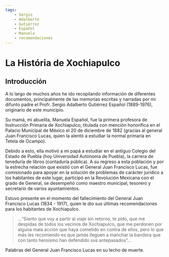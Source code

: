 ```yaml
---
tags:
    - Sergio
    - Adalberto
    - Gutiérrez
    - Español
    - Manuela
    - recomendaciones
---
```


# La História de Xochiapulco
## Introducción

A lo largo de muchos años he ido recopilando información de diferentes documentos, principalmente de las memorias escritas y narradas por mi difunto padre el Profr. Sergio Adalberto Gutiérrez Español (1889-1976), originario de este municipio.

<Picture 
    image="/img/don_sergio_gtz_esp.png"  
    w="220" h="283" 
    label="Profr. Sergio A. Gutiérrez Español"/>

Su mamá, mi abuelita, Manuela Español, fue la primera profesora de Instrucción Primaria de Xochiapulco, titulada con mención honorífica en el Palacio Municipal de México el 20 de diciembre de 1882 (gracias al general Juan Francisco Lucas, quien la alentó a estudiar la normal primaria en Tetela de Ocampo).

Debido a esto, ella motivó a mi papá a estudiar en el antiguo Colegio del Estado de Puebla (hoy Universidad Autónoma de Puebla), la carrera de teneduría de libros (contaduría pública). A su regreso a esta población y por la estrecha relación que existió con el General Juan Francisco Lucas, fue comisionado para apoyar en la solución de problemas de carácter jurídico a los habitantes de este lugar, participó en la Revolución Mexicana con el grado de General, se desempeñó como maestro municipal, tesorero y secretario de varios ayuntamientos.

Estuvo presente en el momento del fallecimiento del General Juan Francisco Lucas (1834 - 1917), quien le dio sus últimas recomendaciones para los habitantes de Xochiapulco.

> …“Siento que voy a partir al viaje sin retorno, te pido, que me despidas de todos los vecinos de Xochiapulco, que me perdonen por alguna mala acción que haya cometido en contra de ellos, pero lo que más les recomiendo es que jamás lleguen a manchar la bandera que con tanto heroísmo han defendido sus antepasados”…

Palabras del General Juan Francisco Lucas en su lecho de muerte.

<Picture 
    image="/img/gral_juan_fco_lucas.png"  
    w="220" h="371" 
    label="Gral. Juan Francisco Lucas"/>


<Licence />